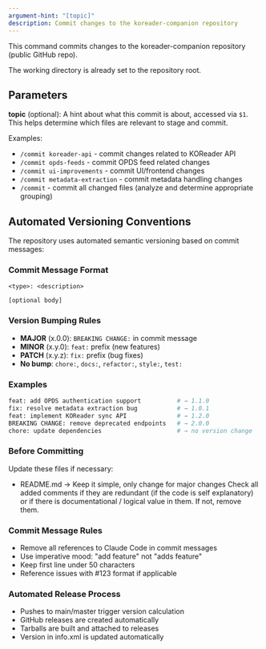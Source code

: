 ```yaml
---
argument-hint: "[topic]"
description: Commit changes to the koreader-companion repository
---
```


This command commits changes to the koreader-companion repository (public GitHub repo).

The working directory is already set to the repository root.

## Parameters

**topic** (optional): A hint about what this commit is about, accessed via `$1`. This helps determine which files are relevant to stage and commit.

Examples:
- `/commit koreader-api` - commit changes related to KOReader API
- `/commit opds-feeds` - commit OPDS feed related changes
- `/commit ui-improvements` - commit UI/frontend changes
- `/commit metadata-extraction` - commit metadata handling changes
- `/commit` - commit all changed files (analyze and determine appropriate grouping)

## Automated Versioning Conventions

The repository uses automated semantic versioning based on commit messages:

### Commit Message Format
```
<type>: <description>

[optional body]
```

### Version Bumping Rules
- **MAJOR** (x.0.0): `BREAKING CHANGE:` in commit message
- **MINOR** (x.y.0): `feat:` prefix (new features)  
- **PATCH** (x.y.z): `fix:` prefix (bug fixes)
- **No bump**: `chore:`, `docs:`, `refactor:`, `style:`, `test:`

### Examples
```bash
feat: add OPDS authentication support          # → 1.1.0
fix: resolve metadata extraction bug           # → 1.0.1  
feat: implement KOReader sync API              # → 1.2.0
BREAKING CHANGE: remove deprecated endpoints   # → 2.0.0
chore: update dependencies                     # → no version change
```

### Before Committing
Update these files if necessary:
- README.md -> Keep it simple, only change for major changes
Check all added comments if they are redundant (if the code is self explanatory) or if there is documentational / logical value in them. If not, remove them.

### Commit Message Rules
- Remove all references to Claude Code in commit messages
- Use imperative mood: "add feature" not "adds feature"
- Keep first line under 50 characters
- Reference issues with #123 format if applicable

### Automated Release Process
- Pushes to main/master trigger version calculation
- GitHub releases are created automatically
- Tarballs are built and attached to releases
- Version in info.xml is updated automatically
